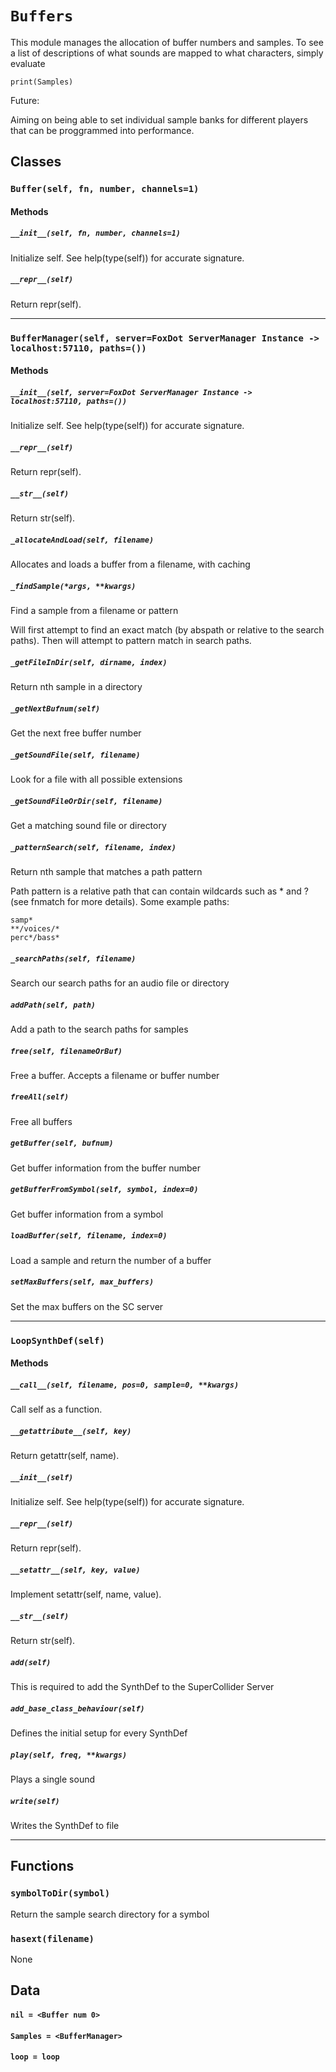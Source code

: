 # `Buffers`

This module manages the allocation of buffer numbers and samples. To see
a list of descriptions of what sounds are mapped to what characters,
simply evaluate

    print(Samples)

Future:

Aiming on being able to set individual sample banks for different players
that can be proggrammed into performance.

## Classes

### `Buffer(self, fn, number, channels=1)`



#### Methods

##### `__init__(self, fn, number, channels=1)`

Initialize self.  See help(type(self)) for accurate signature.

##### `__repr__(self)`

Return repr(self).

---

### `BufferManager(self, server=FoxDot ServerManager Instance -> localhost:57110, paths=())`



#### Methods

##### `__init__(self, server=FoxDot ServerManager Instance -> localhost:57110, paths=())`

Initialize self.  See help(type(self)) for accurate signature.

##### `__repr__(self)`

Return repr(self).

##### `__str__(self)`

Return str(self).

##### `_allocateAndLoad(self, filename)`

Allocates and loads a buffer from a filename, with caching 

##### `_findSample(*args, **kwargs)`

Find a sample from a filename or pattern

Will first attempt to find an exact match (by abspath or relative to
the search paths). Then will attempt to pattern match in search paths.

##### `_getFileInDir(self, dirname, index)`

Return nth sample in a directory 

##### `_getNextBufnum(self)`

Get the next free buffer number 

##### `_getSoundFile(self, filename)`

Look for a file with all possible extensions 

##### `_getSoundFileOrDir(self, filename)`

Get a matching sound file or directory 

##### `_patternSearch(self, filename, index)`

Return nth sample that matches a path pattern

Path pattern is a relative path that can contain wildcards such as *
and ? (see fnmatch for more details). Some example paths:

    samp*
    **/voices/*
    perc*/bass*

##### `_searchPaths(self, filename)`

Search our search paths for an audio file or directory 

##### `addPath(self, path)`

Add a path to the search paths for samples 

##### `free(self, filenameOrBuf)`

Free a buffer. Accepts a filename or buffer number 

##### `freeAll(self)`

Free all buffers 

##### `getBuffer(self, bufnum)`

Get buffer information from the buffer number 

##### `getBufferFromSymbol(self, symbol, index=0)`

Get buffer information from a symbol 

##### `loadBuffer(self, filename, index=0)`

Load a sample and return the number of a buffer 

##### `setMaxBuffers(self, max_buffers)`

Set the max buffers on the SC server 

---

### `LoopSynthDef(self)`



#### Methods

##### `__call__(self, filename, pos=0, sample=0, **kwargs)`

Call self as a function.

##### `__getattribute__(self, key)`

Return getattr(self, name).

##### `__init__(self)`

Initialize self.  See help(type(self)) for accurate signature.

##### `__repr__(self)`

Return repr(self).

##### `__setattr__(self, key, value)`

Implement setattr(self, name, value).

##### `__str__(self)`

Return str(self).

##### `add(self)`

This is required to add the SynthDef to the SuperCollider Server 

##### `add_base_class_behaviour(self)`

Defines the initial setup for every SynthDef 

##### `play(self, freq, **kwargs)`

Plays a single sound 

##### `write(self)`

Writes the SynthDef to file 

---

## Functions

### `symbolToDir(symbol)`

Return the sample search directory for a symbol 

### `hasext(filename)`

None

## Data

#### `nil = <Buffer num 0>`

#### `Samples = <BufferManager>`

#### `loop = loop`

